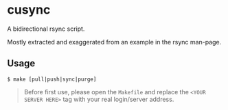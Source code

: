 cusync
======
A bidirectional rsync script.

Mostly extracted and exaggerated from an example in the rsync man-page.

Usage
-----
```
$ make [pull|push|sync|purge]
```

> Before first use, please open the `Makefile` and replace the 
> `<YOUR SERVER HERE>` tag with your real login/server address.
